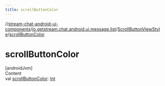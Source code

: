 ```yaml
---
title: scrollButtonColor
---
```

//[stream-chat-android-ui-components](../../../index.md)/[io.getstream.chat.android.ui.message.list](../index.md)/[ScrollButtonViewStyle](index.md)/[scrollButtonColor](scrollButtonColor.md)



# scrollButtonColor  
[androidJvm]  
Content  
val [scrollButtonColor](scrollButtonColor.md): [Int](https://kotlinlang.org/api/latest/jvm/stdlib/kotlin/-int/index.html)  



